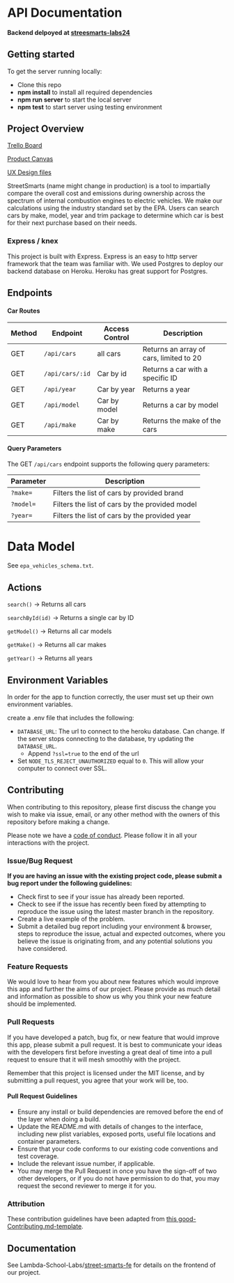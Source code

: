 # API Documentation

#### Backend delpoyed at [streesmarts-labs24](https://streetsmarts-labs24.herokuapp.com/) <br>

## Getting started

To get the server running locally:

- Clone this repo
- **npm install** to install all required dependencies
- **npm run server** to start the local server
- **npm test** to start server using testing environment

## Project Overview

[Trello Board](https://trello.com/b/B5GkoOPo/labs-24-street-smarts)

[Product Canvas](https://www.notion.so/Street-Smarts-Automotive-Data-5450e77cf0c44a218a4aa6d67ce889eb)

[UX Design files](https://www.figma.com/file/ecy8WiINQoYzjhkueSwa2a/Street-Smarts%2C-Cornelius?node-id=210%3A0)

StreetSmarts (name might change in production) is a tool to impartially compare
the overall cost and emissions during ownership across the spectrum of internal
combustion engines to electric vehicles. We make our calculations using the
industry standard set by the EPA. Users can search cars by make, model, year and
trim package to determine which car is best for their next purchase based on
their needs.

### Express / knex

This project is built with Express. Express is an easy to http server framework
that the team was familiar with. We used Postgres to deploy our backend database
on Heroku. Heroku has great support for Postgres.

## Endpoints

#### Car Routes

| Method | Endpoint        | Access Control | Description                             |
| ------ | --------------- | -------------- | --------------------------------------- |
| GET    | `/api/cars`     | all cars       | Returns an array of cars, limited to 20 |
| GET    | `/api/cars/:id` | Car by id      | Returns a car with a specific ID        |
| GET    | `/api/year`     | Car by year    | Returns a year                          |
| GET    | `/api/model`    | Car by model   | Returns a car by model                  |
| GET    | `/api/make`     | Car by make    | Returns the make of the cars            |

#### Query Parameters

The GET `/api/cars` endpoint supports the following query parameters:

| Parameter | Description                                    |
| --------- | ---------------------------------------------- |
| `?make=`  | Filters the list of cars by provided brand     |
| `?model=` | Filters the list of cars by the provided model |
| `?year=`  | Filters the list of cars by the provided year  |

# Data Model

See `epa_vehicles_schema.txt`.

## Actions

`search()` -> Returns all cars

`searchById(id)` -> Returns a single car by ID

`getModel()` -> Returns all car models

`getMake()` -> Returns all car makes

`getYear()` -> Returns all years

## Environment Variables

In order for the app to function correctly, the user must set up their own
environment variables.

create a .env file that includes the following:

- `DATABASE_URL`: The url to connect to the heroku database. Can change. If the
  server stops connecting to the database, try updating the `DATABASE_URL`.
  - Append `?ssl=true` to the end of the url
- Set `NODE_TLS_REJECT_UNAUTHORIZED` equal to `0`. This will allow your computer
  to connect over SSL.

## Contributing

When contributing to this repository, please first discuss the change you wish
to make via issue, email, or any other method with the owners of this repository
before making a change.

Please note we have a [code of conduct](./code_of_conduct.md). Please follow it
in all your interactions with the project.

### Issue/Bug Request

**If you are having an issue with the existing project code, please submit a bug
report under the following guidelines:**

- Check first to see if your issue has already been reported.
- Check to see if the issue has recently been fixed by attempting to reproduce
  the issue using the latest master branch in the repository.
- Create a live example of the problem.
- Submit a detailed bug report including your environment & browser, steps to
  reproduce the issue, actual and expected outcomes, where you believe the issue
  is originating from, and any potential solutions you have considered.

### Feature Requests

We would love to hear from you about new features which would improve this app
and further the aims of our project. Please provide as much detail and
information as possible to show us why you think your new feature should be
implemented.

### Pull Requests

If you have developed a patch, bug fix, or new feature that would improve this
app, please submit a pull request. It is best to communicate your ideas with the
developers first before investing a great deal of time into a pull request to
ensure that it will mesh smoothly with the project.

Remember that this project is licensed under the MIT license, and by submitting
a pull request, you agree that your work will be, too.

#### Pull Request Guidelines

- Ensure any install or build dependencies are removed before the end of the
  layer when doing a build.
- Update the README.md with details of changes to the interface, including new
  plist variables, exposed ports, useful file locations and container
  parameters.
- Ensure that your code conforms to our existing code conventions and test
  coverage.
- Include the relevant issue number, if applicable.
- You may merge the Pull Request in once you have the sign-off of two other
  developers, or if you do not have permission to do that, you may request the
  second reviewer to merge it for you.

### Attribution

These contribution guidelines have been adapted from
[this good-Contributing.md-template](https://gist.github.com/PurpleBooth/b24679402957c63ec426).

## Documentation

See Lambda-School-Labs/[street-smarts-fe][] for details on the frontend of our
project.

[street-smarts-fe]: https://github.com/Lambda-School-Labs/street-smarts-fe/
